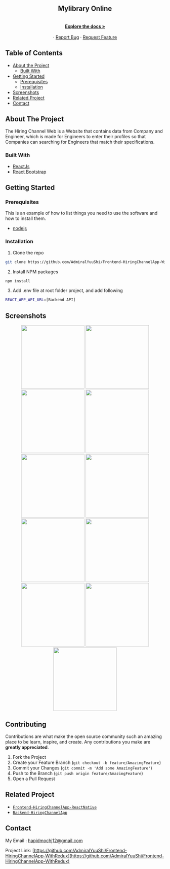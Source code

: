 

<br />
<p align="center">

  <h2 align="center">Mylibrary Online</h2>
  <p align="center">
    <br />
    <a href="https://github.com/shoelfikar/mylibrary-online"><strong>Explore the docs »</strong></a>
    <br />
    <br />
    ·
    <a href="https://github.com/shoelfikar/mylibrary-online/issues">Report Bug</a>
    ·
    <a href="https://github.com/shoelfikar/mylibrary-online/issues">Request Feature</a>
  </p>
</p>



<!-- TABLE OF CONTENTS -->
## Table of Contents

* [About the Project](#about-the-project)
  * [Built With](#built-with)
* [Getting Started](#getting-started)
  * [Prerequisites](#prerequisites)
  * [Installation](#installation)
* [Screenshots](#screenshots)
* [Related Project](#related-project-backend)
* [Contact](#contact)



<!-- ABOUT THE PROJECT -->
## About The Project


The Hiring Channel Web is a Website that contains data from Company and Engineer, which is made for Engineers to enter their profiles so that Companies can searching for Engineers that match their specifications.

### Built With

* [ReactJs](https://reactjs.org/)
* [React Bootstrap](https://react-bootstrap.github.io/)


<!-- GETTING STARTED -->
## Getting Started

### Prerequisites

This is an example of how to list things you need to use the software and how to install them.

* [nodejs](https://nodejs.org/en/download/)

### Installation

1. Clone the repo
```sh
git clone https://github.com/AdmiralYuuShi/Frontend-HiringChannelApp-WithRedux.git
```
2. Install NPM packages
```sh
npm install
```
3. Add .env file at root folder project, and add following
```sh
REACT_APP_API_URL=[Backend API]
```



<!-- ROADMAP -->
## Screenshots

<p align='center'>
  <span>
      <image width="200" src='https://github.com/shoelfikar/mylibrary-online/blob/master/src/assets/Library-Book/register.png' />
      <image width="200" src='./screenshots/hca-login.png' />
      <image width="200" src='./screenshots/hca-home.png' />
      <image width="200" src='./screenshots/hca-engineers-10.png' />
      <image width="200" src='./screenshots/hca-companies.png' />
      <image width="200" src='./screenshots/hca-create-profile-engineer.png' />
      <image width="200" src='./screenshots/hca-create-company-profile.png' />
      <image width="200" src='./screenshots/hca-profile-engineer.png' />
      <image width="200" src='./screenshots/hca-profile-company.png' />
      <image width="200" src='./screenshots/hca-edit-profile-engineer.png' />
      <image width="200" src='./screenshots/hca-edit-profile-company.png' />
     

<!-- CONTRIBUTING -->
## Contributing

Contributions are what make the open source community such an amazing place to be learn, inspire, and create. Any contributions you make are **greatly appreciated**.

1. Fork the Project
2. Create your Feature Branch (`git checkout -b feature/AmazingFeature`)
3. Commit your Changes (`git commit -m 'Add some AmazingFeature'`)
4. Push to the Branch (`git push origin feature/AmazingFeature`)
5. Open a Pull Request



## Related Project
* [`Frontend-HiringChannelApp-ReactNative`](https://github.com/AdmiralYuuShi/HiringChannelApp-ReactNative)
* [`Backend-HiringChannelApp`](https://github.com/AdmiralYuuShi/Backend-HiringChannelApp)


<!-- CONTACT -->
## Contact

My Email : hapidmochj12@gmail.com

Project Link: [https://github.com/AdmiralYuuShi/Frontend-HiringChannelApp-WithRedux](https://github.com/AdmiralYuuShi/Frontend-HiringChannelApp-WithRedux)
